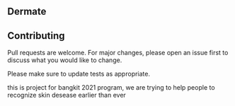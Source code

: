 ## Dermate

## Contributing
Pull requests are welcome. For major changes, please open an issue first to discuss what you would like to change.

Please make sure to update tests as appropriate.

this is project for bangkit 2021 program, we are trying to help people to recognize skin desease earlier than ever
